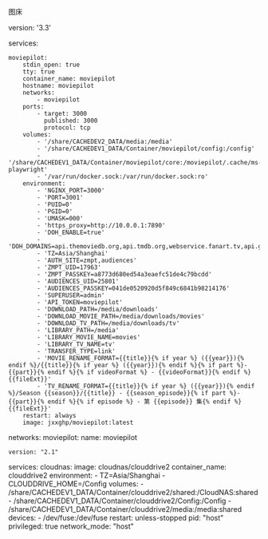图床

version: '3.3'

services:

    moviepilot:
        stdin_open: true
        tty: true
        container_name: moviepilot
        hostname: moviepilot
        networks:
            - moviepilot
        ports:
            - target: 3000
              published: 3000
              protocol: tcp
        volumes:
            - '/share/CACHEDEV2_DATA/media:/media'
            - '/share/CACHEDEV1_DATA/Container/moviepilot/config:/config'
            - '/share/CACHEDEV1_DATA/Container/moviepilot/core:/moviepilot/.cache/ms-playwright'
            - '/var/run/docker.sock:/var/run/docker.sock:ro'
        environment:
            - 'NGINX_PORT=3000'
            - 'PORT=3001'
            - 'PUID=0'
            - 'PGID=0'
            - 'UMASK=000'
            - 'https_proxy=http://10.0.0.1:7890'
            - 'DOH_ENABLE=true'
            - 'DOH_DOMAINS=api.themoviedb.org,api.tmdb.org,webservice.fanart.tv,api.github.com,github.com,raw.githubusercontent.com,api.telegram.org'
            - 'TZ=Asia/Shanghai'
            - 'AUTH_SITE=zmpt,audiences'
            - 'ZMPT_UID=17963'
            - 'ZMPT_PASSKEY=a8773d680ed54a3eaefc51de4c79bcdd'
            - 'AUDIENCES_UID=25801'
            - 'AUDIENCES_PASSKEY=041de0520920d5f849c6841b98214176'
            - 'SUPERUSER=admin'
            - 'API_TOKEN=moviepilot'
            - 'DOWNLOAD_PATH=/media/downloads'
            - 'DOWNLOAD_MOVIE_PATH=/media/downloads/movies'
            - 'DOWNLOAD_TV_PATH=/media/downloads/tv'
            - 'LIBRARY_PATH=/media'
            - 'LIBRARY_MOVIE_NAME=movies'
            - 'LIBRARY_TV_NAME=tv'
            - 'TRANSFER_TYPE=link'
            - 'MOVIE_RENAME_FORMAT={{title}}{% if year %} ({{year}}){% endif %}/{{title}}{% if year %} ({{year}}){% endif %}{% if part %}-{{part}}{% endif %}{% if videoFormat %} - {{videoFormat}}{% endif %}{{fileExt}}'
            - 'TV_RENAME_FORMAT={{title}}{% if year %} ({{year}}){% endif %}/Season {{season}}/{{title}} - {{season_episode}}{% if part %}-{{part}}{% endif %}{% if episode %} - 第 {{episode}} 集{% endif %}{{fileExt}}'
        restart: always
        image: jxxghp/moviepilot:latest

networks:
  moviepilot:
    name: moviepilot


    version: "2.1"
services:
  cloudnas:
    image: cloudnas/clouddrive2
    container_name: clouddrive2
    environment:
      - TZ=Asia/Shanghai
      - CLOUDDRIVE_HOME=/Config
    volumes:
      - /share/CACHEDEV1_DATA/Container/clouddrive2/shared:/CloudNAS:shared
      - /share/CACHEDEV1_DATA/Container/clouddrive2/Config:/Config
      - /share/CACHEDEV1_DATA/Container/clouddrive2/media:/media:shared
    devices:
      - /dev/fuse:/dev/fuse
    restart: unless-stopped
    pid: "host"
    privileged: true
    network_mode: "host"
